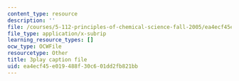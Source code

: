 ```yaml
---
content_type: resource
description: ''
file: /courses/5-112-principles-of-chemical-science-fall-2005/ea4ecf45e019488f30c601dd2fb821bb_gb60YssaSmI.srt
file_type: application/x-subrip
learning_resource_types: []
ocw_type: OCWFile
resourcetype: Other
title: 3play caption file
uid: ea4ecf45-e019-488f-30c6-01dd2fb821bb
---
```

